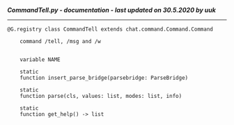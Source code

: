 ***CommandTell.py - documentation - last updated on 30.5.2020 by uuk***
___

    @G.registry class CommandTell extends chat.command.Command.Command
        
        command /tell, /msg and /w


        variable NAME

        static
        function insert_parse_bridge(parsebridge: ParseBridge)

        static
        function parse(cls, values: list, modes: list, info)

        static
        function get_help() -> list